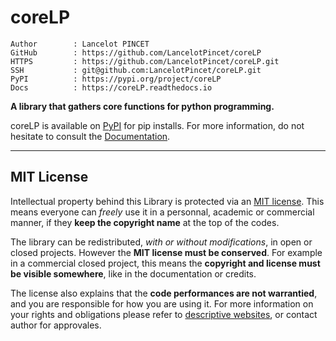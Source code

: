 # coreLP

```text
Author        : Lancelot PINCET
GitHub        : https://github.com/LancelotPincet/coreLP
HTTPS         : https://github.com/LancelotPincet/coreLP.git
SSH           : git@github.com:LancelotPincet/coreLP.git
PyPI          : https://pypi.org/project/coreLP
Docs          : https://coreLP.readthedocs.io
```

**A library that gathers core functions for python programming.**

coreLP is available on [PyPI](https://pypi.org/project/coreLP) for pip installs.
For more information, do not hesitate to consult the [Documentation](https://coreLP.readthedocs.io).

---

## MIT License

Intellectual property behind this Library is protected via an [MIT license](LICENSE). This means everyone can *freely* use it in a personnal, academic or commercial manner, if they **keep the copyright name** at the top of the codes.

The library can be redistributed, *with or without modifications*, in open or closed projects. However the **MIT license must be conserved**. For example in a commercial closed project, this means the **copyright and license must be visible somewhere**, like in the documentation or credits.

The license also explains that the **code performances are not warrantied**, and you are responsible for how you are using it. For more information on your rights and obligations please refer to [descriptive websites](https://en.wikipedia.org/wiki/MIT_License), or contact author for approvales.